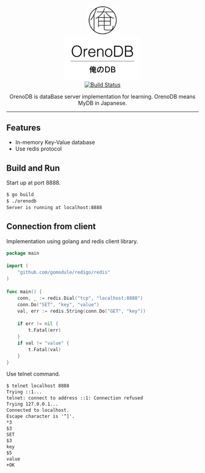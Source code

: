 <p align="center">
  <img src="logo2.png" width="80">
  <br>
  <img src="logo.png" width="200">
  <br>
  <a href="https://travis-ci.org/demouth/orenodb"><img src="https://travis-ci.org/demouth/orenodb.svg?branch=master" alt="Build Status"></a>

  <p align="center">OrenoDB is dataBase server implementation for learning. OrenoDB means MyDB in Japanese.</p>

</p>


----------------------

## Features

- In-memory Key-Value database
- Use redis protocol

## Build and Run

Start up at port 8888.

```sh
$ go build
$ ./orenodb
Server is running at localhost:8888
```

## Connection from client

Implementation using golang and redis client library.

```go
package main

import (
	"github.com/gomodule/redigo/redis"
)

func main() {
	conn, _ := redis.Dial("tcp", "localhost:8888")
	conn.Do("SET", "key", "value")
	val, err := redis.String(conn.Do("GET", "key"))

	if err != nil {
		t.Fatal(err)
	}
	if val != "value" {
		t.Fatal(val)
	}
}
```

Use telnet command.

```
$ telnet localhost 8888
Trying ::1...
telnet: connect to address ::1: Connection refused
Trying 127.0.0.1...
Connected to localhost.
Escape character is '^]'.
*3
$3
SET
$3
key
$5
value
+OK
```